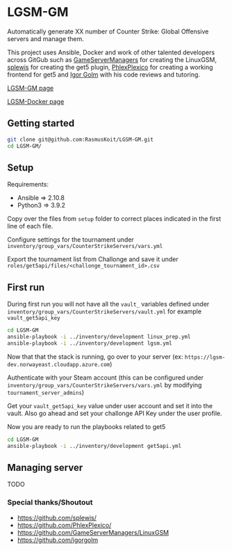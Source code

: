 # LGSM-GM

Automatically generate XX number of Counter Strike: Global Offensive servers and manage them. 

This project uses Ansible, Docker and work of other talented developers across GitGub such as [GameServerManagers](https://github.com/GameServerManagers/LinuxGSM) for creating the LinuxGSM, [splewis](https://github.com/splewis/get5) for creating the get5 plugin, [PhlexPlexico](https://github.com/PhlexPlexico/G5API) for creating a working frontend for get5 and [Igor Golm](https://github.com/igorgolm) with his code reviews and tutoring.

[LGSM-GM page](https://github.com/RasmusKoit/LGSM-GM) 

[LGSM-Docker page](https://github.com/RasmusKoit/LinuxGSM-Docker)

## Getting started

```bash
git clone git@github.com:RasmusKoit/LGSM-GM.git
cd LGSM-GM/
```

## Setup

Requirements:
* Ansible => 2.10.8
* Python3 => 3.9.2

Copy over the files from `setup` folder to correct places indicated in the first line of each file.

Configure settings for the tournament under `inventory/group_vars/CounterStrikeServers/vars.yml`

Export the tournament list from Challonge and save it under `roles/get5api/files/<challonge_tournament_id>.csv`


## First run

During first run you will not have all the `vault_` variables defined under `inventory/group_vars/CounterStrikeServers/vault.yml`
for example `vault_get5api_key`

```bash
cd LGSM-GM
ansible-playbook -i ../inventory/development linux_prep.yml
ansible-playbook -i ../inventory/development lgsm.yml
```

Now that that the stack is running, go over to your server
(ex: `https://lgsm-dev.norwayeast.cloudapp.azure.com`)

Authenticate with your Steam account (this can be configured under `inventory/group_vars/CounterStrikeServers/vars.yml` by modifying `tournament_server_admins`)

Get your `vault_get5api_key` value under user account and set it into the vault.
Also go ahead and set your challonge API Key under the user profile.

Now you are ready to run the playbooks related to get5

```bash
cd LGSM-GM
ansible-playbook -i ../inventory/development get5api.yml
```

## Managing server

TODO

### Special thanks/Shoutout

* https://github.com/splewis/
* https://github.com/PhlexPlexico/ 
* https://github.com/GameServerManagers/LinuxGSM
* https://github.com/igorgolm
